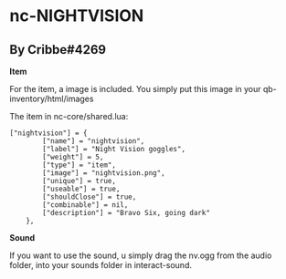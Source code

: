 # nc-NIGHTVISION
## By Cribbe#4269

**Item**

For the item, a image is included. You simply put this image in your qb-inventory/html/images

The item in nc-core/shared.lua:
```
["nightvision"] = {
        ["name"] = "nightvision",
        ["label"] = "Night Vision goggles",
        ["weight"] = 5,
        ["type"] = "item",
        ["image"] = "nightvision.png",
        ["unique"] = true,
        ["useable"] = true,
        ["shouldClose"] = true,
        ["combinable"] = nil,
        ["description"] = "Bravo Six, going dark"
	},
```

**Sound**

If you want to use the sound, u simply drag the nv.ogg from the audio folder, into your sounds folder in interact-sound.
